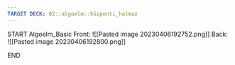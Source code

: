 ```yaml
---
TARGET DECK: 02::algoelm::központi_halmaz
---
```


START
Algoelm_Basic
Front:
![[Pasted image 20230406192752.png]]
Back:
![[Pasted image 20230406192800.png]]
<!--ID: 1680806260815-->
END
